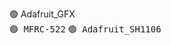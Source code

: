 <a herf = "https://github.com/Michocfilm/Adafruit-GFX-Library">🟢 Adafruit_GFX</a><br>
<a herf = "https://github.com/Michocfilm/MFRC-522"><kbd>🟢 MFRC-522</kbd></a>
<a herf = "https://github.com/Michocfilm/Adafruit_SH1106"><kbd>🟢 Adafruit_SH1106</kbd></a>
